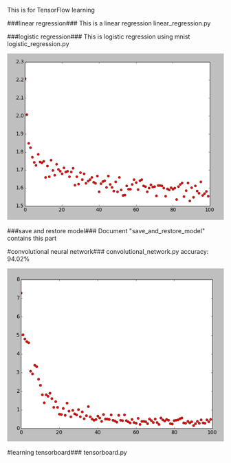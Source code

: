 This is for TensorFlow learning

###linear regression###
This is a linear regression
linear_regression.py

###logistic regression###
This is logistic regression using mnist
logistic_regression.py


![](logistic_regression.png)

###save and restore model###
Document "save_and_restore_model" contains this part

#convolutional neural network###
convolutional_network.py
accuracy: 94.02%

![](conv.png)

#learning tensorboard###
tensorboard.py
